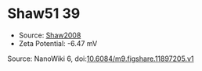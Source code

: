<a name="material" />

# Shaw51 39
<script type="application/ld+json">
  {
    "@context": "https://schema.org/",
    "@type": "ChemicalSubstance",
    "@id": "https://egonw.github.io/nanowiki/nanowiki69.html#material",
    "http://purl.org/dc/terms/conformsTo":
      {
        "@type": "CreativeWork",
        "@id": "https://bioschemas.org/profiles/ChemicalSubstance/0.4-RELEASE/"
      },
    "identfier": "69",
    "name": "Shaw51 39",
    "url": "https://egonw.github.io/nanowiki/nanowiki69.html#material",
    "sameAs": "http://127.0.0.1/mediawiki/index.php/Special:URIResolver/Shaw51_39"
  }
</script>


* Source: [Shaw2008](articleShaw2008.md)
* Zeta Potential: -6.47 mV


Source: NanoWiki 6, doi:[10.6084/m9.figshare.11897205.v1](https://doi.org/10.6084/m9.figshare.11897205.v1)
